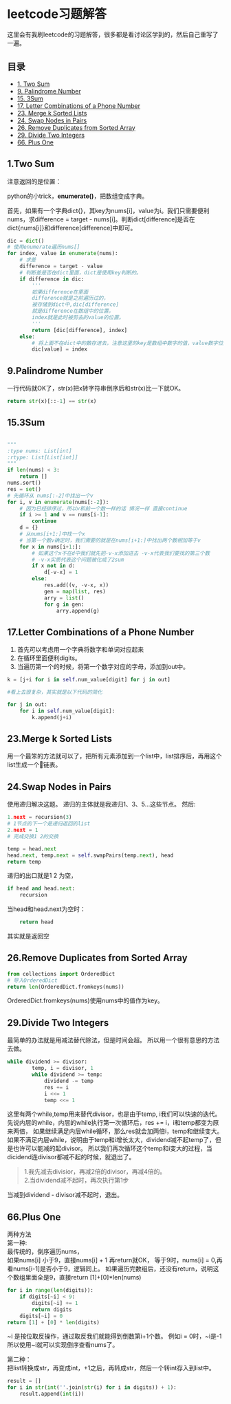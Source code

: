 # leetcode习题解答  

这里会有我刷leetcode的习题解答，很多都是看讨论区学到的，然后自己重写了一遍。  

## 目录

* [1. Two Sum](#1.Two-Sum)  
* [9. Palindrome Number](#9.Palindrome-Number)  
* [15. 3Sum](#15.3Sum)  
* [17. Letter Combinations of a Phone Number](#17.Letter-Combinations-of-a-Phone-Number)
* [23. Merge k Sorted Lists](#23.Merge-k-Sorted-Lists)  
* [24. Swap Nodes in Pairs](#24.Swap-Nodes-in-Pairs)  
* [26. Remove Duplicates from Sorted Array](#26.Remove-Duplicates-from-Sorted-Array)
* [29. Divide Two Integers](#29.Divide-Two-Integers)
* [66. Plus One](#66.Plus-One)

## 1.Two Sum

注意返回的是位置：

python的小trick，**enumerate()**，把数组变成字典。

首先，如果有一个字典dict{}，其key为nums[i]，value为i。我们只需要便利nums，求difference = target - nums[i]。判断dict[difference]是否在dict{nums[i]}和difference[difference]中即可。

```python
dic = dict()
# 使用enumerate遍历nums[]
for index, value in enumerate(nums):
    # 求差
    difference = target - value
    # 判断差是否在dict里面，dict是使用key判断的。
    if difference in dic:
        '''
        如果difference在里面
        difference就是之前遍历过的，
        被存储到dict中,dic[difference]
        就是difference在数组中的位置，
        index就是此时被剪去的value的位置。
        '''
        return [dic[difference], index]
    else:
        # 将上面不在dict中的数存进去，注意这里的key是数组中数字的值，value数字位置
        dic[value] = index
```

## 9.Palindrome Number

一行代码就OK了，str(x)把x转字符串倒序后和str(x)比一下就OK。

```python
return str(x)[::-1] == str(x)
```

## 15.3Sum

>

```python

"""
:type nums: List[int]
:rtype: List[List[int]]
"""
if len(nums) < 3:
    return []
nums.sort()
res = set()
# 先循环从 nums[:-2]中找出一个v
for i, v in enumerate(nums[:-2]):
    # 因为已经排序过，所以v和前一个数一样的话 情况一样 直接continue
    if i >= 1 and v == nums[i-1]:
        continue
    d = {}
    # 从nums[i+1:]中找一个x
    # 当第一个数v确定时，我们需要的就是在nums[i+1:]中找出两个数相加等于v
    for x in nums[i+1:]:
        # 如果这个x不在d中我们就先把-v-x添加进去 -v-x代表我们要找的第三个数
        # -v-x实质代表这个问题被化成了2sum
        if x not in d:
            d[-v-x] = 1
        else:
            res.add((v, -v-x, x))
            gen = map(list, res)
            arry = list()
            for g in gen:
                arry.append(g)
```

## 17.Letter Combinations of a Phone Number

1. 首先可以考虑用一个字典将数字和单词对应起来
2. 在循环里面便利digits。
3. 当遍历第一个的时候，将第一个数字对应的字母，添加到out中。

```python
k = [j+i for i in self.num_value[digit] for j in out]

#看上去很复杂，其实就是以下代码的简化

for j in out:
    for i in self.num_value[digit]:
        k.append(j+i)
```

## 23.Merge k Sorted Lists

用一个最笨的方法就可以了，把所有元素添加到一个list中，list排序后，再用这个list生成一个链表。  

## 24.Swap Nodes in Pairs

使用递归解决这题。
递归的主体就是我递归1、3、5...这些节点。
然后:

```python
1.next = recursion(3)
# 1节点的下一个是递归返回的list
2.next = 1
# 完成交换1 2的交换

temp = head.next
head.next, temp.next = self.swapPairs(temp.next), head
return temp

```

递归的出口就是1 2 为空，

```python
if head and head.next:
    recursion
```

当head和head.next为空时：

```python
    return head
```

其实就是返回空

## 26.Remove Duplicates from Sorted Array

```python
from collections import OrderedDict
# 导入OrderedDict
return len(OrderedDict.fromkeys(nums))
```

OrderedDict.fromkeys(nums)使用nums中的值作为key。

## 29.Divide Two Integers

最简单的办法就是用减法替代除法，但是时间会超。
所以用一个很有意思的方法去做。

```python
while dividend >= divisor:
        temp, i = divisor, 1
        while dividend >= temp:
            dividend -= temp
            res += i
            i <<= 1
            temp <<= 1
```

这里有两个while,temp用来替代divisor，也是由于temp, i我们可以快速的迭代。  
先说内层的while，内层的while执行第一次循环后，res += i，i和temp都变为原来两倍，
如果继续满足内层while循环，那么res就会加两倍i，temp和继续变大。
如果不满足内层while，说明由于temp和i增长太大，dividend减不起temp了，但是也许可以能减的起divisor。
所以我们再次循环这个temp和i变大的过程，当dicidend连divisor都减不起的时候，就退出了。

> 1.我先减去divisior，再减2倍的divisor，再减4倍的。  
> 2.当dividend减不起时，再次执行第1步

当减到dividend - divisor减不起时，退出。

## 66.Plus One

两种方法  
第一种:  
最传统的，倒序遍历nums，  
如果nums[i] 小于9，直接nums[i] + 1 再return就OK，
等于9时，nums[i] = 0,再看nums[i-1]是否小于9，逻辑同上。
如果遍历完数组后，还没有return，说明这个数组里面全是9，直接return [1]+[0]*len(nums)

```python
for i in range(len(digits)):
    if digits[~i] < 9:
        digits[~i] += 1
        return digits
    digits[~i] = 0
return [1] + [0] * len(digits)
```

~i 是按位取反操作，通过取反我们就能得到倒数第i+1个数。
例如i = 0时，\~i是-1 所以使用\~i就可以实现倒序查看nums了。  

第二种：  
把list转换成str，再变成int，+1之后，再转成str，然后一个转int存入到list中。  

```python
result = []
for i in str(int(''.join(str(i) for i in digits)) + 1):
    result.append(int(i))
```
